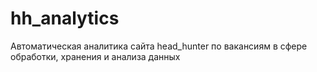 # hh_analytics
Автоматическая аналитика сайта head_hunter по вакансиям в сфере обработки, хранения и анализа данных
